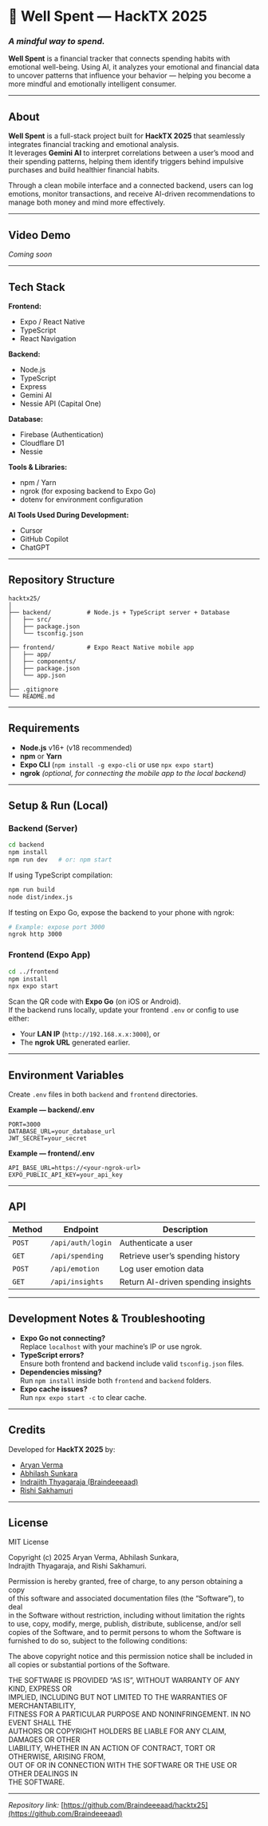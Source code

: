 # 💸 Well Spent — HackTX 2025

### *A mindful way to spend.*  
**Well Spent** is a financial tracker that connects spending habits with emotional well-being. Using AI, it analyzes your emotional and financial data to uncover patterns that influence your behavior — helping you become a more mindful and emotionally intelligent consumer.

---

## About

**Well Spent** is a full-stack project built for **HackTX 2025** that seamlessly integrates financial tracking and emotional analysis.  
It leverages **Gemini AI** to interpret correlations between a user’s mood and their spending patterns, helping them identify triggers behind impulsive purchases and build healthier financial habits.

Through a clean mobile interface and a connected backend, users can log emotions, monitor transactions, and receive AI-driven recommendations to manage both money and mind more effectively.

---

## Video Demo

*Coming soon*

---

## Tech Stack

**Frontend:**  
- Expo / React Native  
- TypeScript  
- React Navigation  

**Backend:**  
- Node.js  
- TypeScript  
- Express  
- Gemini AI  
- Nessie API (Capital One)

**Database:**  
- Firebase (Authentication)  
- Cloudflare D1  
- Nessie  

**Tools & Libraries:**  
- npm / Yarn  
- ngrok (for exposing backend to Expo Go)  
- dotenv for environment configuration  

**AI Tools Used During Development:**  
- Cursor  
- GitHub Copilot  
- ChatGPT

---

## Repository Structure

```
hacktx25/
│
├── backend/          # Node.js + TypeScript server + Database
│   ├── src/
│   ├── package.json
│   └── tsconfig.json
│
├── frontend/         # Expo React Native mobile app
│   ├── app/
│   ├── components/
│   ├── package.json
│   └── app.json
│
├── .gitignore
└── README.md
```

---

## Requirements

- **Node.js** v16+ (v18 recommended)  
- **npm** or **Yarn**  
- **Expo CLI** (`npm install -g expo-cli` or use `npx expo start`)  
- **ngrok** *(optional, for connecting the mobile app to the local backend)*

---

## Setup & Run (Local)

### Backend (Server)

```bash
cd backend
npm install
npm run dev   # or: npm start
```

If using TypeScript compilation:

```bash
npm run build
node dist/index.js
```

If testing on Expo Go, expose the backend to your phone with ngrok:

```bash
# Example: expose port 3000
ngrok http 3000
```

### Frontend (Expo App)

```bash
cd ../frontend
npm install
npx expo start
```

Scan the QR code with **Expo Go** (on iOS or Android).  
If the backend runs locally, update your frontend `.env` or config to use either:
- Your **LAN IP** (`http://192.168.x.x:3000`), or  
- The **ngrok URL** generated earlier.

---

## Environment Variables

Create `.env` files in both `backend` and `frontend` directories.

**Example — backend/.env**
```
PORT=3000
DATABASE_URL=your_database_url
JWT_SECRET=your_secret
```

**Example — frontend/.env**
```
API_BASE_URL=https://<your-ngrok-url>
EXPO_PUBLIC_API_KEY=your_api_key
```

---

## API

| Method | Endpoint | Description |
|--------|-----------|-------------|
| `POST` | `/api/auth/login` | Authenticate a user |
| `GET`  | `/api/spending`  | Retrieve user’s spending history |
| `POST` | `/api/emotion`  | Log user emotion data |
| `GET`  | `/api/insights` | Return AI-driven spending insights |

---

## Development Notes & Troubleshooting

- **Expo Go not connecting?**  
  Replace `localhost` with your machine’s IP or use ngrok.
- **TypeScript errors?**  
  Ensure both frontend and backend include valid `tsconfig.json` files.
- **Dependencies missing?**  
  Run `npm install` inside both `frontend` and `backend` folders.
- **Expo cache issues?**  
  Run `npx expo start -c` to clear cache.

---

## Credits

Developed for **HackTX 2025** by:  
- [Aryan Verma](https://github.com/aryanjverma)  
- [Abhilash Sunkara](https://github.com/abhilash-sunkara)  
- [Indrajith Thyagaraja (Braindeeeaad)](https://github.com/Braindeeeaad)  
- [Rishi Sakhamuri](https://github.com/RishiSakhamuri)

---

## License

MIT License  

Copyright (c) 2025 Aryan Verma, Abhilash Sunkara,  
Indrajith Thyagaraja, and Rishi Sakhamuri.

Permission is hereby granted, free of charge, to any person obtaining a copy  
of this software and associated documentation files (the “Software”), to deal  
in the Software without restriction, including without limitation the rights  
to use, copy, modify, merge, publish, distribute, sublicense, and/or sell  
copies of the Software, and to permit persons to whom the Software is  
furnished to do so, subject to the following conditions:

The above copyright notice and this permission notice shall be included in  
all copies or substantial portions of the Software.

THE SOFTWARE IS PROVIDED “AS IS”, WITHOUT WARRANTY OF ANY KIND, EXPRESS OR  
IMPLIED, INCLUDING BUT NOT LIMITED TO THE WARRANTIES OF MERCHANTABILITY,  
FITNESS FOR A PARTICULAR PURPOSE AND NONINFRINGEMENT. IN NO EVENT SHALL THE  
AUTHORS OR COPYRIGHT HOLDERS BE LIABLE FOR ANY CLAIM, DAMAGES OR OTHER  
LIABILITY, WHETHER IN AN ACTION OF CONTRACT, TORT OR OTHERWISE, ARISING FROM,  
OUT OF OR IN CONNECTION WITH THE SOFTWARE OR THE USE OR OTHER DEALINGS IN  
THE SOFTWARE.

---

_Repository link:_ [https://github.com/Braindeeeaad/hacktx25](https://github.com/Braindeeeaad)
````
